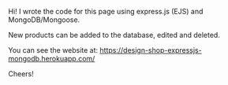 Hi!
I wrote the code for this page using express.js (EJS) and MongoDB/Mongoose.

New products can be added to the database, edited and deleted.

You can see the website at: https://design-shop-expressjs-mongodb.herokuapp.com/

Cheers!